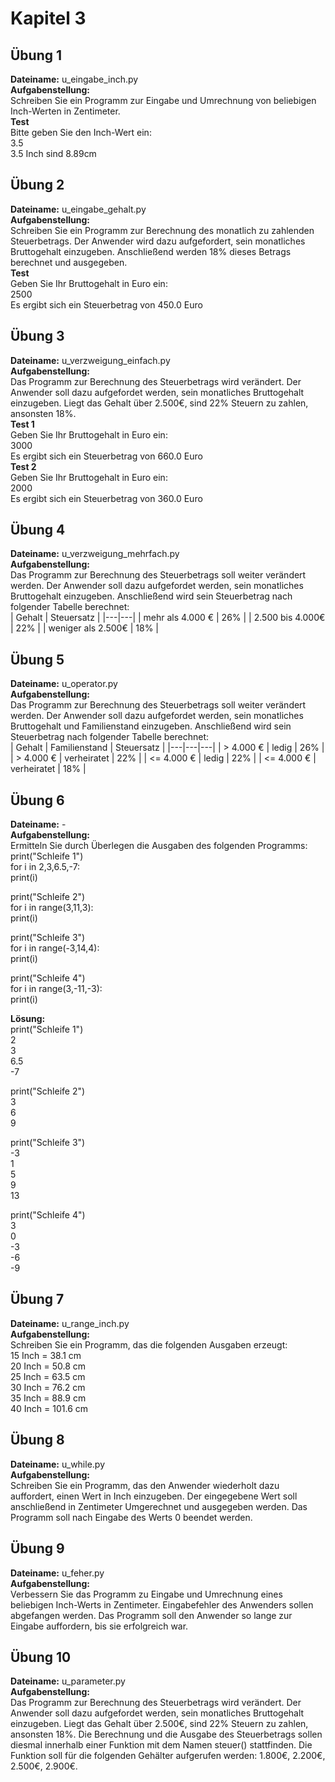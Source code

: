 # Kapitel 3
## Übung 1
**Dateiname:** u_eingabe_inch.py  
**Aufgabenstellung:**  
Schreiben Sie ein Programm zur Eingabe und Umrechnung von beliebigen Inch-Werten in Zentimeter.  
**Test**  
Bitte geben Sie den Inch-Wert ein:  
3.5  
3.5 Inch sind 8.89cm  

## Übung 2
**Dateiname:** u_eingabe_gehalt.py  
**Aufgabenstellung:**  
Schreiben Sie ein Programm zur Berechnung des monatlich zu zahlenden Steuerbetrags. Der Anwender wird dazu aufgefordert, sein monatliches Bruttogehalt einzugeben. Anschließend werden 18% dieses Betrags berechnet und ausgegeben.  
**Test**  
Geben Sie Ihr Bruttogehalt in Euro ein:  
2500  
Es ergibt sich ein Steuerbetrag von 450.0 Euro  

## Übung 3
**Dateiname:** u_verzweigung_einfach.py  
**Aufgabenstellung:**  
Das Programm zur Berechnung des Steuerbetrags wird verändert. Der Anwender soll dazu aufgefordet werden, sein monatliches Bruttogehalt einzugeben. Liegt das Gehalt über 2.500€, sind 22% Steuern zu zahlen, ansonsten 18%.  
**Test 1**  
Geben Sie Ihr Bruttogehalt in Euro ein:  
3000  
Es ergibt sich ein Steuerbetrag von 660.0 Euro  
**Test 2**  
Geben Sie Ihr Bruttogehalt in Euro ein:  
2000  
Es ergibt sich ein Steuerbetrag von 360.0 Euro  

## Übung 4
**Dateiname:** u_verzweigung_mehrfach.py  
**Aufgabenstellung:**  
Das Programm zur Berechnung des Steuerbetrags soll weiter verändert werden. Der Anwender soll dazu aufgefordet werden, sein monatliches Bruttogehalt einzugeben. Anschließend wird sein Steuerbetrag nach folgender Tabelle berechnet:  
| Gehalt | Steuersatz |
|---|---|
| mehr als 4.000 € | 26% |
| 2.500 bis 4.000€ | 22% |
| weniger als 2.500€ | 18% |

## Übung 5
**Dateiname:** u_operator.py  
**Aufgabenstellung:**  
Das Programm zur Berechnung des Steuerbetrags soll weiter verändert werden. Der Anwender soll dazu aufgefordet werden, sein monatliches Bruttogehalt und Familienstand einzugeben. Anschließend wird sein Steuerbetrag nach folgender Tabelle berechnet:  
| Gehalt | Familienstand | Steuersatz |
|---|---|---|
| > 4.000 € | ledig | 26% |
| > 4.000 € | verheiratet | 22% |
| <= 4.000 € | ledig | 22% |
| <= 4.000 € | verheiratet | 18% |

## Übung 6
**Dateiname:** -   
**Aufgabenstellung:**  
Ermitteln Sie durch Überlegen die Ausgaben des folgenden Programms:  
print("Schleife 1")  
for i in 2,3,6.5,-7:  
  print(i)

print("Schleife 2")  
for i in range(3,11,3):  
  print(i)  

print("Schleife 3")  
for i in range(-3,14,4):  
  print(i)  

print("Schleife 4")  
for i in range(3,-11,-3):  
  print(i)  

**Lösung:**  
print("Schleife 1")  
2  
3  
6.5  
-7  

print("Schleife 2")  
3  
6  
9  

print("Schleife 3")  
-3  
1  
5  
9  
13  

print("Schleife 4")  
3  
0  
-3  
-6  
-9  

## Übung 7
**Dateiname:** u_range_inch.py  
**Aufgabenstellung:**  
Schreiben Sie ein Programm, das die folgenden Ausgaben erzeugt:  
15 Inch = 38.1 cm  
20 Inch = 50.8 cm  
25 Inch = 63.5 cm  
30 Inch = 76.2 cm  
35 Inch = 88.9 cm  
40 Inch = 101.6 cm  

## Übung 8
**Dateiname:** u_while.py  
**Aufgabenstellung:**  
Schreiben Sie ein Programm, das den Anwender wiederholt dazu auffordert, einen Wert in Inch einzugeben. Der eingegebene Wert soll anschließend in Zentimeter Umgerechnet und ausgegeben werden. Das Programm soll nach Eingabe des Werts 0 beendet werden.  

## Übung 9
**Dateiname:** u_feher.py  
**Aufgabenstellung:**  
Verbessern Sie das Programm zu Eingabe und Umrechnung eines beliebigen Inch-Werts in Zentimeter. Eingabefehler des Anwenders sollen abgefangen werden. Das Programm soll den Anwender so lange zur Eingabe auffordern, bis sie erfolgreich war.  

## Übung 10
**Dateiname:** u_parameter.py  
**Aufgabenstellung:**  
Das Programm zur Berechnung des Steuerbetrags wird verändert. Der Anwender soll dazu aufgefordet werden, sein monatliches Bruttogehalt einzugeben. Liegt das Gehalt über 2.500€, sind 22% Steuern zu zahlen, ansonsten 18%. Die Berechnung und die Ausgabe des Steuerbetrags sollen diesmal innerhalb einer Funktion mit dem Namen steuer() stattfinden. Die Funktion soll für die folgenden Gehälter aufgerufen werden: 1.800€, 2.200€, 2.500€, 2.900€.  
